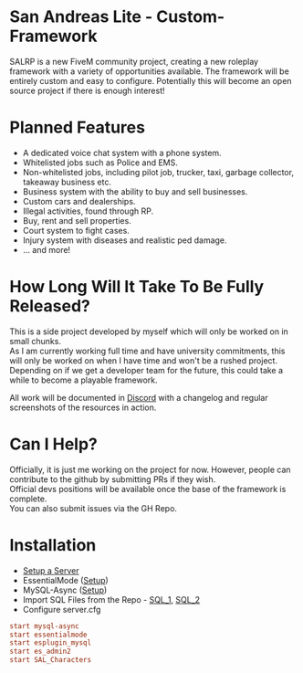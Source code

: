 # San Andreas Lite - Custom-Framework

SALRP is a new FiveM community project, creating a new roleplay framework with a variety of opportunities available. The framework will be entirely custom and easy to configure. Potentially this will become an open source project if there is enough interest!

# Planned Features

- A dedicated voice chat system with a phone system.
- Whitelisted jobs such as Police and EMS.
- Non-whitelisted jobs, including pilot job, trucker, taxi, garbage collector, takeaway business etc.
- Business system with the ability to buy and sell businesses.
- Custom cars and dealerships.
- Illegal activities, found through RP.
- Buy, rent and sell properties.
- Court system to fight cases.
- Injury system with diseases and realistic ped damage.
- ... and more!

# How Long Will It Take To Be Fully Released?

This is a side project developed by myself which will only be worked on in small chunks.  
As I am currently working full time and have university commitments, this will only be worked on when I have time and won't be a rushed project.  
Depending on if we get a developer team for the future, this could take a while to become a playable framework.  
  
All work will be documented in [Discord](https://discord.gg/NMSSdWj) with a changelog and regular screenshots of the resources in action.

# Can I Help?

Officially, it is just me working on the project for now. However, people can contribute to the github by submitting PRs if they wish.  
Official devs positions will be available once the base of the framework is complete.  
You can also submit issues via the GH Repo.

# Installation
- [Setup a Server](https://docs.fivem.net/docs/server-manual/setting-up-a-server)
- EssentialMode ([Setup](https://docs.kanersps.pw/docs/essentialmode/installation))
- MySQL-Async ([Setup](https://docs.kanersps.pw/docs/essentialmode/database))
- Import SQL Files from the Repo - [SQL_1](https://github.com/ThomasPritchard/San-Andreas-Lite---Custom-Framework/blob/master/esplugin_mysql/esplugin_mysql.sql), [SQL_2](https://github.com/ThomasPritchard/San-Andreas-Lite---Custom-Framework/blob/master/SAL_Characters/character.sql)
- Configure server.cfg
```cfg
start mysql-async
start essentialmode
start esplugin_mysql
start es_admin2
start SAL_Characters
```

